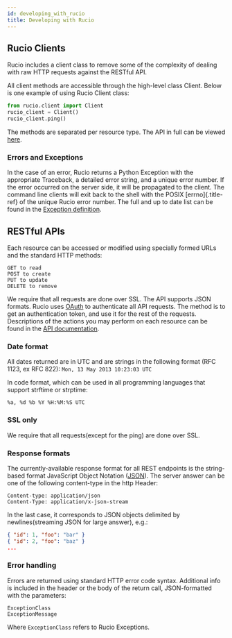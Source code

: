 ```yaml
---
id: developing_with_rucio
title: Developing with Rucio
---
```


## Rucio Clients

Rucio includes a client class to remove some of the complexity of dealing with
raw HTTP requests against the RESTful API.

All client methods are accessible through the high-level class Client.  Below is
one example of using Rucio Client class:

```python
from rucio.client import Client
rucio_client = Client()
rucio_client.ping()
```

The methods are separated per resource type. The API in full can be viewed
[here](rucio_client_api.md).

### Errors and Exceptions

In the case of an error, Rucio returns a Python Exception with the appropriate
Traceback, a detailed error string, and a unique error number. If the error
occurred on the server side, it will be propagated to the client. The command
line clients will exit back to the shell with the POSIX [errno]{.title-ref} of
the unique Rucio error number. The full and up to date list can be found in the
[Exception
definition](https://github.com/rucio/rucio/blob/master/lib/rucio/common/exception.py).

## RESTful APIs

Each resource can be accessed or modified using specially formed URLs and the
standard HTTP methods:

```text
GET to read
POST to create
PUT to update
DELETE to remove
```

We require that all requests are done over SSL. The API supports JSON
formats. Rucio uses [OAuth](http://oauth.net/) to authenticate all API
requests. The method is to get an authentication token, and use it for the rest
of the requests. Descriptions of the actions you may perform on each resource
can be found in the [API documentation](rucio_rest_api.md).

### Date format

All dates returned are in UTC and are strings in the following format (RFC 1123,
ex RFC 822): `Mon, 13 May 2013 10:23:03 UTC`

In code format, which can be used in all programming languages that support
strftime or strptime:

```text
%a, %d %b %Y %H:%M:%S UTC
```

### SSL only

We require that all requests(except for the ping) are done over SSL.

### Response formats

The currently-available response format for all REST endpoints is the
string-based format JavaScript Object Notation ([JSON](http://www.json.org/)).
The server answer can be one of the following content-type in the http Header:

```text
Content-type: application/json
Content-Type: application/x-json-stream
```

In the last case, it corresponds to JSON objects delimited by newlines(streaming
JSON for large answer), e.g.:

```json
{ "id": 1, "foo": "bar" }
{ "id": 2, "foo": "baz" }
...
```

### Error handling

Errors are returned using standard HTTP error code syntax.  Additional info is
included in the header or the body of the return call, JSON-formatted with the
parameters:

```text
ExceptionClass
ExceptionMessage
```

Where `ExceptionClass` refers to Rucio Exceptions.
